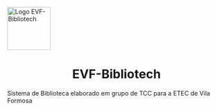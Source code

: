 <div aling="center">
  <img src="https://user-images.githubusercontent.com/87541695/157484187-8dbd913d-2772-49a9-808a-0252794c31c0.png" alt="Logo EVF-Bibliotech" width="100px" heigh="100px">
</div>
<h1 align="center"> EVF-Bibliotech </h1>
Sistema de Biblioteca elaborado em grupo de TCC para a ETEC de Vila Formosa
